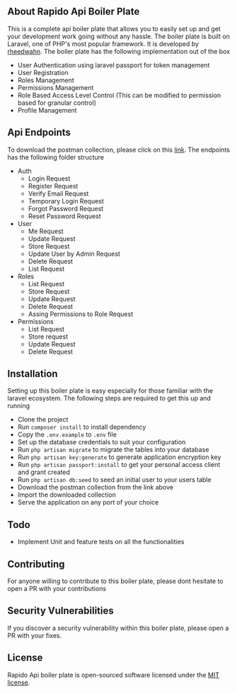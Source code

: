 ## About Rapido Api Boiler Plate

This is a complete api boiler plate that allows you to easily set up and get your development work going without any hassle. The boiler plate is built on Laravel, one of PHP's most popular framework. It is developed by [rheedwahn](https://rheedwahn.github.io/). The boiler plate has the following implementation out of the box

- User Authentication using laravel passport for token management
- User Registration
- Roles Management
- Permissions Management
- Role Based Access Level Control (This can be modified to permission based for granular control)
- Profile Management

## Api Endpoints

To download the postman collection, please click on this [link](https://www.getpostman.com/collections/eb18b48ebbd906a5a900). The endpoints has the following folder structure

- Auth
  - Login Request
  - Register Request
  - Verify Email Request
  - Temporary Login Request
  - Forgot Password Request
  - Reset Password Request
- User
  - Me Request
  - Update Request
  - Store Request
  - Update User by Admin Request
  - Delete Request
  - List Request
- Roles
  - List Request
  - Store Request
  - Update Request
  - Delete Request
  - Assing Permissions to Role Request
- Permissions
  - List Request
  - Store request
  - Update Request
  - Delete Request

## Installation

Setting up this boiler plate is easy especially for those familiar with the laravel ecosystem. The following steps are required to get this up and running

- Clone the project
- Run `composer install` to install dependency
- Copy the `.env.example` to `.env` file
- Set up the database credentials to suit your configuration
- Run `php artisan migrate` to migrate the tables into your database
- Run `php artisan key:generate` to generate application encryption key
- Run `php artisan passport:install` to get your personal access client and grant created
- Run `php artisan db:seed` to seed an initial user to your users table
- Download the postman collection from the link above
- Import the downloaded collection
- Serve the application on any port of your choice

## Todo
- Implement Unit and feature tests on all the functionalities

## Contributing

For anyone willing to contribute to this boiler plate, please dont hesitate to open a PR with your contributions

## Security Vulnerabilities

If you discover a security vulnerability within this boiler plate, please open a PR with your fixes.

## License

Rapido Api boiler plate is open-sourced software licensed under the [MIT license](https://opensource.org/licenses/MIT).
